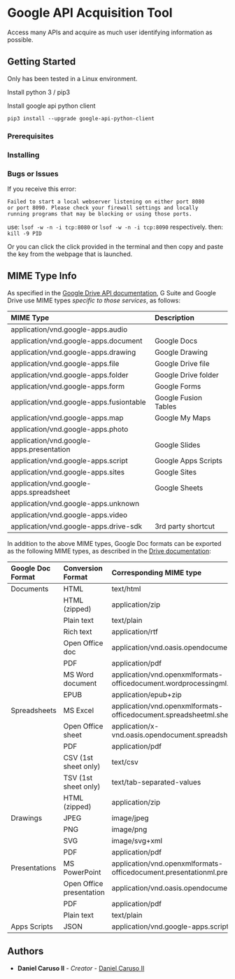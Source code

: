 # Google API Acquisition Tool

Access many APIs and acquire as much user identifying information as possible.

## Getting Started

Only has been tested in a Linux environment.

Install python 3 / pip3

Install google api python client
```
pip3 install --upgrade google-api-python-client
```


### Prerequisites


### Installing


### Bugs or Issues

If you receive this error:
```
Failed to start a local webserver listening on either port 8080
or port 8090. Please check your firewall settings and locally
running programs that may be blocking or using those ports.
```

use: `lsof -w -n -i tcp:8080` or `lsof -w -n -i tcp:8090` respectively.
then: `kill -9 PID`

Or you can click the click provided in the terminal and then copy and paste
the key from the webpage that is launched.


## MIME Type Info

As specified in the [Google Drive API documentation](https://developers.google.com/drive/v3/web/mime-types), G Suite
and Google Drive use MIME types *specific to those services*, as follows:

| MIME Type                                | Description          |
| :--------------------------------------- | :------------------- |
| application/vnd.google-apps.audio        |                      |
| application/vnd.google-apps.document     | Google Docs          |
| application/vnd.google-apps.drawing      | Google Drawing       |
| application/vnd.google-apps.file         | Google Drive file    |
| application/vnd.google-apps.folder       | Google Drive folder  |
| application/vnd.google-apps.form         | Google Forms         |
| application/vnd.google-apps.fusiontable  | Google Fusion Tables |
| application/vnd.google-apps.map          | Google My Maps       |
| application/vnd.google-apps.photo        |                      |
| application/vnd.google-apps.presentation | Google Slides        |
| application/vnd.google-apps.script       | Google Apps Scripts  |
| application/vnd.google-apps.sites        | Google Sites         |
| application/vnd.google-apps.spreadsheet  | Google Sheets        |
| application/vnd.google-apps.unknown      |                      |
| application/vnd.google-apps.video        |                      |
| application/vnd.google-apps.drive-sdk    | 3rd party shortcut   |


In addition to the above MIME types, Google Doc formats can be exported as the following MIME types, as described in
the [Drive documentation](https://developers.google.com/drive/v3/web/integrate-open):

| Google Doc Format | Conversion Format        | Corresponding MIME type                                                   |
| :---------------- | :----------------------- | :------------------------------------------------------------------------ |
| Documents         | HTML                     | text/html                                                                 |
|                   | HTML (zipped)            | application/zip                                                           |
|                   | Plain text               | text/plain                                                                |
|                   | Rich text                | application/rtf                                                           |
|                   | Open Office doc          | application/vnd.oasis.opendocument.text                                   |
|                   | PDF                      | application/pdf                                                           |
|                   | MS Word document         | application/vnd.openxmlformats-officedocument.wordprocessingml.document   |
|                   | EPUB                     | application/epub+zip                                                      |
| Spreadsheets      | MS Excel                 | application/vnd.openxmlformats-officedocument.spreadsheetml.sheet         |
|                   | Open Office sheet        | application/x-vnd.oasis.opendocument.spreadsheet                          |
|                   | PDF                      | application/pdf                                                           |
|                   | CSV (1st sheet only)     | text/csv                                                                  |
|                   | TSV (1st sheet only)     | text/tab-separated-values                                                 |
|                   | HTML (zipped)            | application/zip                                                           |
| Drawings          | JPEG                     | image/jpeg                                                                |
|                   | PNG                      | image/png                                                                 |
|                   | SVG                      | image/svg+xml                                                             |
|                   | PDF                      | application/pdf                                                           |
| Presentations     | MS PowerPoint            | application/vnd.openxmlformats-officedocument.presentationml.presentation |
|                   | Open Office presentation | application/vnd.oasis.opendocument.presentation                           |
|                   | PDF                      | application/pdf                                                           |
|                   | Plain text               | text/plain                                                                |
| Apps Scripts      | JSON                     | application/vnd.google-apps.script+json                                   |


## Authors

* **Daniel Caruso II** - *Creator* - [Daniel Caruso II](http://10.90.3.18/dmcaruso)
